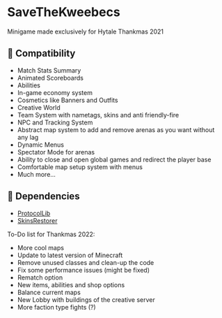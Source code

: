 # SaveTheKweebecs
Minigame made exclusively for Hytale Thankmas 2021

## :telescope: Compatibility
* Match Stats Summary
* Animated Scoreboards
* Abilities
* In-game economy system
* Cosmetics like Banners and Outfits
* Creative World
* Team System with nametags, skins and anti friendly-fire
* NPC and Tracking System
* Abstract map system to add and remove arenas as you want without any lag
* Dynamic Menus
* Spectator Mode for arenas
* Ability to close and open global games and redirect the player base
* Comfortable map setup system with menus
* Much more...

## :telescope: Dependencies
* <a href="https://github.com/dmulloy2/ProtocolLib">ProtocolLib</a>
* <a href="https://github.com/SkinsRestorer/SkinsRestorerX">SkinsRestorer</a>

To-Do list for Thankmas 2022:
* More cool maps
* Update to latest version of Minecraft
* Remove unused classes and clean-up the code
* Fix some performance issues (might be fixed)
* Rematch option
* New items, abilities and shop options
* Balance current maps
* New Lobby with buildings of the creative server
* More faction type fights (?)

